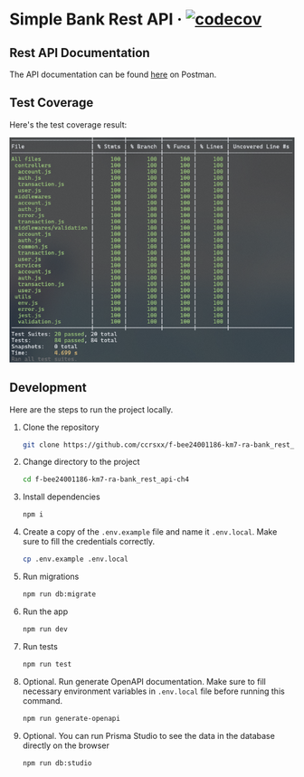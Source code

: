 # Simple Bank Rest API &middot; [![codecov](https://codecov.io/github/ccrsxx/f-bee24001186-km7-ra-bank_rest_api-ch4/graph/badge.svg?token=TG1Z09FP8O)](https://codecov.io/github/ccrsxx/f-bee24001186-km7-ra-bank_rest_api-ch4)

## Rest API Documentation

The API documentation can be found [here](https://www.postman.com/soratan/workspace/challenge-4) on Postman.

## Test Coverage

Here's the test coverage result:

![Test Coverage](/.github/assets/coverage.png)

## Development

Here are the steps to run the project locally.

1. Clone the repository

   ```bash
   git clone https://github.com/ccrsxx/f-bee24001186-km7-ra-bank_rest_api-ch4.git
   ```

1. Change directory to the project

   ```bash
   cd f-bee24001186-km7-ra-bank_rest_api-ch4
   ```

1. Install dependencies

   ```bash
   npm i
   ```

1. Create a copy of the `.env.example` file and name it `.env.local`. Make sure to fill the credentials correctly.

   ```bash
   cp .env.example .env.local
   ```

1. Run migrations

   ```bash
   npm run db:migrate
   ```

1. Run the app

   ```bash
   npm run dev
   ```

1. Run tests

   ```bash
   npm run test
   ```

1. Optional. Run generate OpenAPI documentation. Make sure to fill necessary environment variables in `.env.local` file before running this command.

   ```bash
   npm run generate-openapi
   ```

1. Optional. You can run Prisma Studio to see the data in the database directly on the browser

   ```bash
   npm run db:studio
   ```
